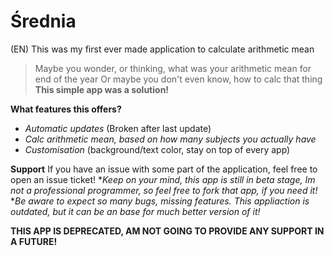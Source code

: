 # Średnia

(EN)
This was my first ever made application to calculate arithmetic mean
> Maybe you wonder, or thinking, what was your arithmetic mean for end of the year
> Or maybe you don't even know, how to calc that thing
**This simple app was a solution!**

**What features this offers?**
- *Automatic updates* (Broken after last update)
- *Calc arithmetic mean, based on how many subjects you actually have*
- *Customisation* (background/text color, stay on top of every app)

**Support**
If you have an issue with some part of the application, feel free to open an issue ticket!
**Keep on your mind, this app is still in beta stage, Im not a professional programmer, so feel free to fork that app, if you need it!*
**Be aware to expect so many bugs, missing features. This appliaction is outdated, but it can be an base for much better version of it!*

**THIS APP IS DEPRECATED, AM NOT GOING TO PROVIDE ANY SUPPORT IN A FUTURE!**
